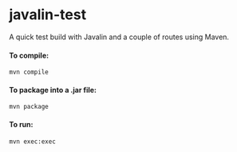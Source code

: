 # javalin-test

A quick test build with Javalin and a couple of 
routes using Maven.

#### To compile:
`mvn compile`

#### To package into a .jar file:
`mvn package`

#### To run:
`mvn exec:exec`
